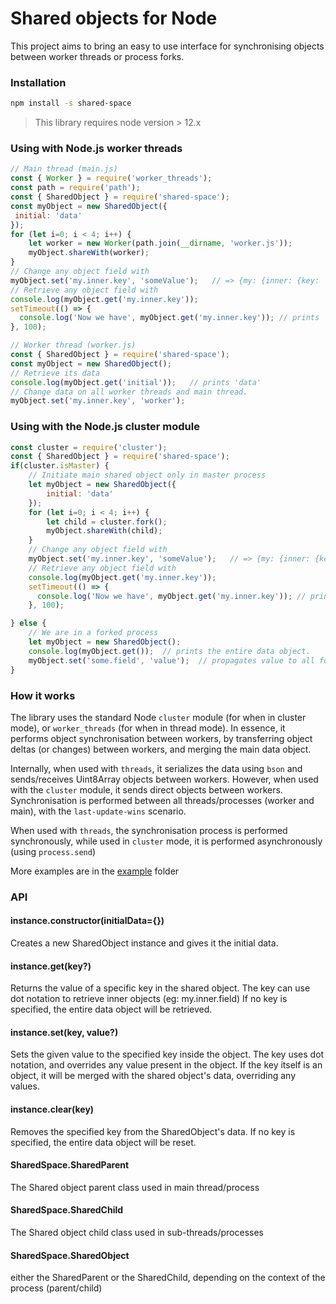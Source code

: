 # Shared objects for Node

This project aims to bring an easy to use interface for synchronising
objects between worker threads or process forks.

### Installation

```bash
npm install -s shared-space
```

> This library requires node version > 12.x

### Using with Node.js worker threads

```javascript
// Main thread (main.js)
const { Worker } = require('worker_threads');
const path = require('path');
const { SharedObject } = require('shared-space');
const myObject = new SharedObject({
 initial: 'data'
});
for (let i=0; i < 4; i++) {
    let worker = new Worker(path.join(__dirname, 'worker.js'));
    myObject.shareWith(worker);
}
// Change any object field with
myObject.set('my.inner.key', 'someValue');   // => {my: {inner: {key: 'someValue'}}}
// Retrieve any object field with
console.log(myObject.get('my.inner.key'));
setTimeout(() => {
  console.log('Now we have', myObject.get('my.inner.key')); // prints 'worker'
}, 100);

// Worker thread (worker.js)
const { SharedObject } = require('shared-space');
const myObject = new SharedObject();
// Retrieve its data
console.log(myObject.get('initial'));   // prints 'data'
// Change data on all worker threads and main thread.
myObject.set('my.inner.key', 'worker');
```

### Using with the Node.js cluster module

```javascript
const cluster = require('cluster');
const { SharedObject } = require('shared-space');
if(cluster.isMaster) {
    // Initiate main shared object only in master process
    let myObject = new SharedObject({
        initial: 'data'
    });
    for (let i=0; i < 4; i++) {
        let child = cluster.fork();
        myObject.shareWith(child);
    }
    // Change any object field with
    myObject.set('my.inner.key', 'someValue');   // => {my: {inner: {key: 'someValue'}}}
    // Retrieve any object field with
    console.log(myObject.get('my.inner.key'));
    setTimeout(() => {
      console.log('Now we have', myObject.get('my.inner.key')); // prints 'worker'
    }, 100);

} else {
    // We are in a forked process
    let myObject = new SharedObject();
    console.log(myObject.get());  // prints the entire data object.
    myObject.set('some.field', 'value');  // propagates value to all forked children, and the main process
}
```

### How it works
The library uses the standard Node `cluster` module (for when in cluster mode), or `worker_threads` (for when in thread mode).
In essence, it performs object synchronisation between workers, by transferring object deltas (or changes) between workers,
and merging the main data object.

Internally, when used with `threads`, it serializes the data using `bson` and sends/receives Uint8Array objects between workers.
However, when used with the `cluster` module, it sends direct objects between workers.
Synchronisation is performed between all threads/processes (worker and main), with the `last-update-wins` scenario.

When used with `threads`, the synchronisation process is performed synchronously, while used in `cluster` mode, it is performed asynchronously (using `process.send`)

More examples are in the [example](https://github.com/snupa/node-shared-space/tree/master/example) folder

### API

#### instance.constructor(initialData={})
Creates a new SharedObject instance and gives it the initial data.

#### instance.get(key?)
Returns the value of a specific key in the shared object. The key can use dot notation to retrieve inner objects (eg: my.inner.field)
If no key is specified, the entire data object will be retrieved.

#### instance.set(key, value?)
Sets the given value to the specified key inside the object. The key uses dot notation, and overrides any value present in the object.
If the key itself is an object, it will be merged with the shared object's data, overriding any values.

#### instance.clear(key)
Removes the specified key from the SharedObject's data. If no key is specified, the entire data object will be reset.

#### SharedSpace.SharedParent
The Shared object parent class used in main thread/process

#### SharedSpace.SharedChild
The Shared object child class used in sub-threads/processes

#### SharedSpace.SharedObject
either the SharedParent or the SharedChild, depending on the context of the process (parent/child)
